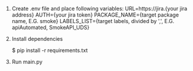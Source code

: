 1. Create .env file and place following variables:
URL=https://jira.{your jira address}
AUTH={your jira token}
PACKAGE_NAME={target package name, E.G. smoke}
LABELS_LIST={target labels, divided by ',', E.G. apiAutomated, SmokeAPI_UDS}
2. Install dependencies


    $ pip install -r requirements.txt
3. Run main.py